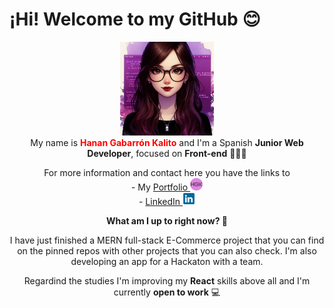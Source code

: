 <h1>¡Hi! Welcome to my GitHub 😊</h1>
<p align="center">
  <img src="avatar_readme_github.jpeg" alt="Hanan Gabarron Avatar" style="height:150px;" />
  <br/>
  My name is <strong style="color:red;">Hanan Gabarrón Kalito</strong> and I'm a Spanish <strong>Junior Web Developer</strong>, focused on <strong>Front-end</strong> 👩🏻‍💻
</p>

<p align="center">For more information and contact here you have the links to<br/> 
  - My <a href="https://portfolio-hanangk.vercel.app">Portfolio <img src="android-chrome-192x192.png" height=20px /></a> <br />
  - <a href="https://linkedin.com/in/hanangabarron">LinkedIn <img src="logo-linkedin-icon-4096.png" height=20px /></a></p>

<div align="center">
  <strong>What am I up to right now? 📍</strong>
  <p>I have just finished a MERN full-stack E-Commerce project that you can find on the pinned repos with other projects that you can also check. I'm also developing an app for a Hackaton with a team.</p>
  <p>Regardind the studies I'm improving my <strong>React</strong> skills above all and I'm currently <strong>open to work</strong> 💻</p>
</div>


